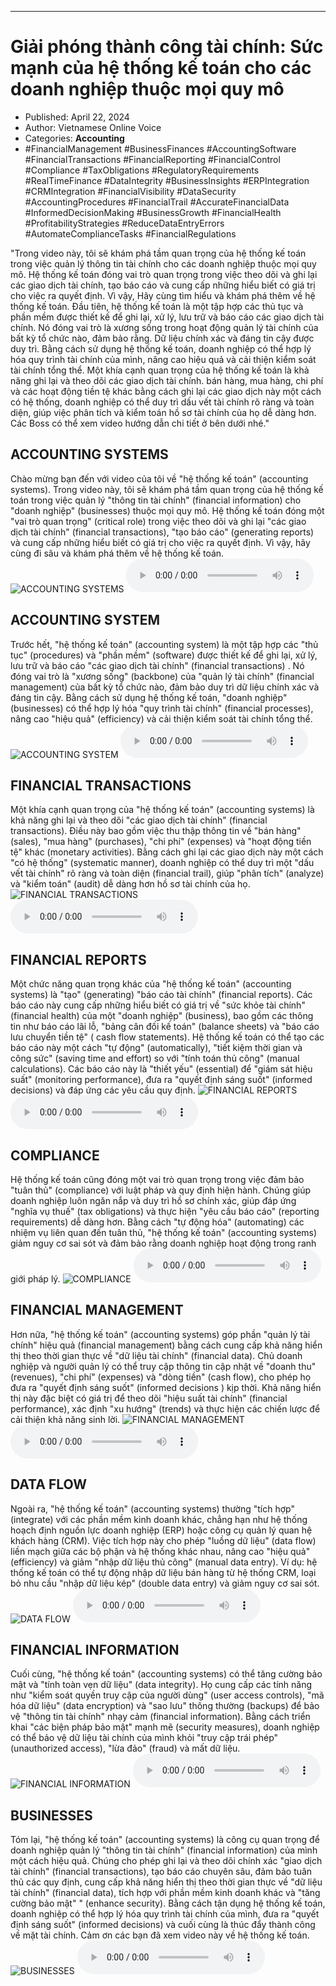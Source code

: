 
---

# Giải phóng thành công tài chính: Sức mạnh của hệ thống kế toán cho các doanh nghiệp thuộc mọi quy mô

- Published: April 22, 2024
- Author: Vietnamese Online Voice
- Categories: **Accounting**
- #FinancialManagement #BusinessFinances #AccountingSoftware #FinancialTransactions #FinancialReporting #FinancialControl #Compliance #TaxObligations #RegulatoryRequirements #RealTimeFinance #DataIntegrity #BusinessInsights #ERPIntegration #CRMIntegration #FinancialVisibility #DataSecurity #AccountingProcedures #FinancialTrail #AccurateFinancialData #InformedDecisionMaking #BusinessGrowth #FinancialHealth #ProfitabilityStrategies #ReduceDataEntryErrors #AutomateComplianceTasks #FinancialRegulations

"Trong video này, tôi sẽ khám phá tầm quan trọng của hệ thống kế toán trong việc quản lý thông tin tài chính cho các doanh nghiệp thuộc mọi quy mô. Hệ thống kế toán đóng vai trò quan trọng trong việc theo dõi và ghi lại các giao dịch tài chính, tạo báo cáo và cung cấp những hiểu biết có giá trị cho việc ra quyết định. Vì vậy, Hãy cùng tìm hiểu và khám phá thêm về hệ thống kế toán. Đầu tiên, hệ thống kế toán là một tập hợp các thủ tục và phần mềm được thiết kế để ghi lại, xử lý, lưu trữ và báo cáo các giao dịch tài chính. Nó đóng vai trò là xương sống trong hoạt động quản lý tài chính của bất kỳ tổ chức nào, đảm bảo rằng. Dữ liệu chính xác và đáng tin cậy được duy trì. Bằng cách sử dụng hệ thống kế toán, doanh nghiệp có thể hợp lý hóa quy trình tài chính của mình, nâng cao hiệu quả và cải thiện kiểm soát tài chính tổng thể. Một khía cạnh quan trọng của hệ thống kế toán là khả năng ghi lại và theo dõi các giao dịch tài chính. bán hàng, mua hàng, chi phí và các hoạt động tiền tệ khác bằng cách ghi lại các giao dịch này một cách có hệ thống, doanh nghiệp có thể duy trì dấu vết tài chính rõ ràng và toàn diện, giúp việc phân tích và kiểm toán hồ sơ tài chính của họ dễ dàng hơn. Các Boss có thể xem video hướng dẫn chi tiết ở bên dưới nhé."


## ACCOUNTING SYSTEMS

Chào mừng bạn đến với video của tôi về "hệ thống kế toán" (accounting systems). Trong video này, tôi sẽ khám phá tầm quan trọng của hệ thống kế toán trong việc quản lý "thông tin tài chính" (financial information) cho "doanh nghiệp" (businesses) thuộc mọi quy mô. Hệ thống kế toán đóng một "vai trò quan trọng" (critical role) trong việc theo dõi và ghi lại "các giao dịch tài chính" (financial transactions), "tạo báo cáo" (generating reports) và cung cấp những hiểu biết có giá trị cho việc ra quyết định. Vì vậy, hãy cùng đi sâu và khám phá thêm về hệ thống kế toán.
![ACCOUNTING SYSTEMS](https://http-archiver-apis-production-80.schnworks.com/storage/images/transitions/2024-04-22/transition-10946293581-Montserrat-Thin-303F9F.jpg)
<audio controls>
    <source src="https://http-archiver-apis-production-80.schnworks.com/storage/audio/file-5435991384.mp3" type="audio/mpeg">
</audio>



## ACCOUNTING SYSTEM

Trước hết, "hệ thống kế toán" (accounting system) là một tập hợp các "thủ tục" (procedures) và "phần mềm" (software) được thiết kế để ghi lại, xử lý, lưu trữ và báo cáo "các giao dịch tài chính" (financial transactions) . Nó đóng vai trò là "xương sống" (backbone) của "quản lý tài chính" (financial management) của bất kỳ tổ chức nào, đảm bảo duy trì dữ liệu chính xác và đáng tin cậy. Bằng cách sử dụng hệ thống kế toán, "doanh nghiệp" (businesses) có thể hợp lý hóa "quy trình tài chính" (financial processes), nâng cao "hiệu quả" (efficiency) và cải thiện kiểm soát tài chính tổng thể.
![ACCOUNTING SYSTEM](https://http-archiver-apis-production-80.schnworks.com/storage/images/transitions/2024-04-22/transition-64989395477-Montserrat-Bold-1A237E.jpg)
<audio controls>
    <source src="https://http-archiver-apis-production-80.schnworks.com/storage/audio/file-5269419423.mp3" type="audio/mpeg">
</audio>



## FINANCIAL TRANSACTIONS

Một khía cạnh quan trọng của "hệ thống kế toán" (accounting systems) là khả năng ghi lại và theo dõi "các giao dịch tài chính" (financial transactions). Điều này bao gồm việc thu thập thông tin về "bán hàng" (sales), "mua hàng" (purchases), "chi phí" (expenses) và "hoạt động tiền tệ" khác (monetary activities). Bằng cách ghi lại các giao dịch này một cách "có hệ thống" (systematic manner), doanh nghiệp có thể duy trì một "dấu vết tài chính" rõ ràng và toàn diện (financial trail), giúp "phân tích" (analyze) và "kiểm toán" (audit) dễ dàng hơn hồ sơ tài chính của họ.
![FINANCIAL TRANSACTIONS](https://http-archiver-apis-production-80.schnworks.com/storage/images/transitions/2024-04-22/transition-2481893128-Montserrat-Bold-9C27B0.jpg)
<audio controls>
    <source src="https://http-archiver-apis-production-80.schnworks.com/storage/audio/file-10035833729.mp3" type="audio/mpeg">
</audio>



## FINANCIAL REPORTS

Một chức năng quan trọng khác của "hệ thống kế toán" (accounting systems) là "tạo" (generating) "báo cáo tài chính" (financial reports). Các báo cáo này cung cấp những hiểu biết có giá trị về "sức khỏe tài chính" (financial health) của một "doanh nghiệp" (business), bao gồm các thông tin như báo cáo lãi lỗ, "bảng cân đối kế toán" (balance sheets) và "báo cáo lưu chuyển tiền tệ" ( cash flow statements). Hệ thống kế toán có thể tạo các báo cáo này một cách "tự động" (automatically), "tiết kiệm thời gian và công sức" (saving time and effort) so với "tính toán thủ công" (manual calculations). Các báo cáo này là "thiết yếu" (essential) để "giám sát hiệu suất" (monitoring performance), đưa ra "quyết định sáng suốt" (informed decisions) và đáp ứng các yêu cầu quy định.
![FINANCIAL REPORTS](https://http-archiver-apis-production-80.schnworks.com/storage/images/transitions/2024-04-22/transition--27225677166-Montserrat-ExtraBold-1A237E.jpg)
<audio controls>
    <source src="https://http-archiver-apis-production-80.schnworks.com/storage/audio/file-25631626254.mp3" type="audio/mpeg">
</audio>



## COMPLIANCE

Hệ thống kế toán cũng đóng một vai trò quan trọng trong việc đảm bảo "tuân thủ" (compliance) với luật pháp và quy định hiện hành. Chúng giúp doanh nghiệp luôn ngăn nắp và duy trì hồ sơ chính xác, giúp đáp ứng "nghĩa vụ thuế" (tax obligations) và thực hiện "yêu cầu báo cáo" (reporting requirements) dễ dàng hơn. Bằng cách "tự động hóa" (automating) các nhiệm vụ liên quan đến tuân thủ, "hệ thống kế toán" (accounting systems) giảm nguy cơ sai sót và đảm bảo rằng doanh nghiệp hoạt động trong ranh giới pháp lý.
![COMPLIANCE](https://http-archiver-apis-production-80.schnworks.com/storage/images/transitions/2024-04-22/transition--17631621115-Montserrat-ExtraBold-673AB7.jpg)
<audio controls>
    <source src="https://http-archiver-apis-production-80.schnworks.com/storage/audio/file-30610252671.mp3" type="audio/mpeg">
</audio>



## FINANCIAL MANAGEMENT

Hơn nữa, "hệ thống kế toán" (accounting systems) góp phần "quản lý tài chính" hiệu quả (financial management) bằng cách cung cấp khả năng hiển thị theo thời gian thực về "dữ liệu tài chính" (financial data). Chủ doanh nghiệp và người quản lý có thể truy cập thông tin cập nhật về "doanh thu" (revenues), "chi phí" (expenses) và "dòng tiền" (cash flow), cho phép họ đưa ra "quyết định sáng suốt" (informed decisions ) kịp thời. Khả năng hiển thị này đặc biệt có giá trị để theo dõi "hiệu suất tài chính" (financial performance), xác định "xu hướng" (trends) và thực hiện các chiến lược để cải thiện khả năng sinh lời.
![FINANCIAL MANAGEMENT](https://http-archiver-apis-production-80.schnworks.com/storage/images/transitions/2024-04-22/transition-6614108699-Montserrat-ExtraBold-4A148C.jpg)
<audio controls>
    <source src="https://http-archiver-apis-production-80.schnworks.com/storage/audio/file-30007603886.mp3" type="audio/mpeg">
</audio>



## DATA FLOW

Ngoài ra, "hệ thống kế toán" (accounting systems) thường "tích hợp" (integrate) với các phần mềm kinh doanh khác, chẳng hạn như hệ thống hoạch định nguồn lực doanh nghiệp (ERP) hoặc công cụ quản lý quan hệ khách hàng (CRM). Việc tích hợp này cho phép "luồng dữ liệu" (data flow) liền mạch giữa các bộ phận và hệ thống khác nhau, nâng cao "hiệu quả" (efficiency) và giảm "nhập dữ liệu thủ công" (manual data entry). Ví dụ: hệ thống kế toán có thể tự động nhập dữ liệu bán hàng từ hệ thống CRM, loại bỏ nhu cầu "nhập dữ liệu kép" (double data entry) và giảm nguy cơ sai sót.
![DATA FLOW](https://http-archiver-apis-production-80.schnworks.com/storage/images/transitions/2024-04-22/transition--9153368856-Montserrat-ExtraBold-880E4F.jpg)
<audio controls>
    <source src="https://http-archiver-apis-production-80.schnworks.com/storage/audio/file-48970372869.mp3" type="audio/mpeg">
</audio>



## FINANCIAL INFORMATION

Cuối cùng, "hệ thống kế toán" (accounting systems) có thể tăng cường bảo mật và "tính toàn vẹn dữ liệu" (data integrity). Họ cung cấp các tính năng như "kiểm soát quyền truy cập của người dùng" (user access controls), "mã hóa dữ liệu" (data encryption) và "sao lưu" thông thường (backups) để bảo vệ "thông tin tài chính" nhạy cảm (financial information). Bằng cách triển khai "các biện pháp bảo mật" mạnh mẽ (security measures), doanh nghiệp có thể bảo vệ dữ liệu tài chính của mình khỏi "truy cập trái phép" (unauthorized access), "lừa đảo" (fraud) và mất dữ liệu.
![FINANCIAL INFORMATION](https://http-archiver-apis-production-80.schnworks.com/storage/images/transitions/2024-04-22/transition-26489341977-Montserrat-Bold-7B1FA2.jpg)
<audio controls>
    <source src="https://http-archiver-apis-production-80.schnworks.com/storage/audio/file-11939626638.mp3" type="audio/mpeg">
</audio>



## BUSINESSES

Tóm lại, "hệ thống kế toán" (accounting systems) là công cụ quan trọng để doanh nghiệp quản lý "thông tin tài chính" (financial information) của mình một cách hiệu quả. Chúng cho phép ghi lại và theo dõi chính xác "giao dịch tài chính" (financial transactions), tạo báo cáo chuyên sâu, đảm bảo tuân thủ các quy định, cung cấp khả năng hiển thị theo thời gian thực về "dữ liệu tài chính" (financial data), tích hợp với phần mềm kinh doanh khác và "tăng cường bảo mật" " (enhance security). Bằng cách tận dụng hệ thống kế toán, doanh nghiệp có thể hợp lý hóa quy trình tài chính của mình, đưa ra "quyết định sáng suốt" (informed decisions) và cuối cùng là thúc đẩy thành công về mặt tài chính. Cảm ơn các bạn đã xem video này về hệ thống kế toán.
![BUSINESSES](https://http-archiver-apis-production-80.schnworks.com/storage/images/transitions/2024-04-22/transition-61802024258-Montserrat-Thin-004895.jpg)
<audio controls>
    <source src="https://http-archiver-apis-production-80.schnworks.com/storage/audio/file-6466351544.mp3" type="audio/mpeg">
</audio>

